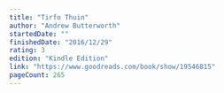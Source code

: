 ```yaml
---
title: "Tirfo Thuin"
author: "Andrew Butterworth"
startedDate: ""
finishedDate: "2016/12/29"
rating: 3
edition: "Kindle Edition"
link: "https://www.goodreads.com/book/show/19546815"
pageCount: 265
---
```



